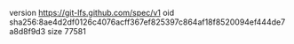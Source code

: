 version https://git-lfs.github.com/spec/v1
oid sha256:8ae4d2df0126c4076acff367ef825397c864af18f8520094ef444de7a8d8f9d3
size 77581

